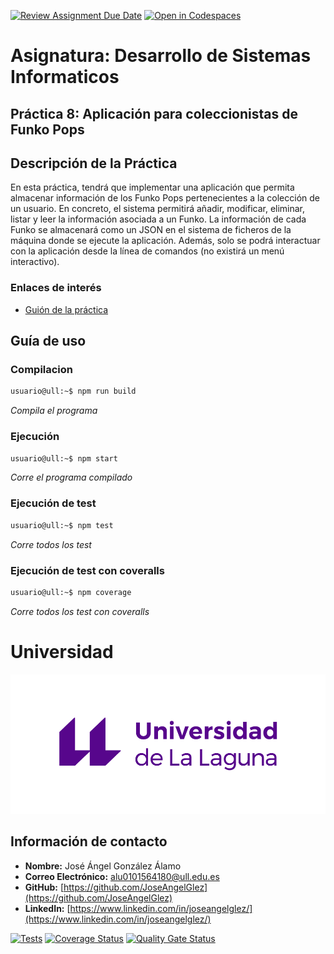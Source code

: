 [![Review Assignment Due Date](https://classroom.github.com/assets/deadline-readme-button-22041afd0340ce965d47ae6ef1cefeee28c7c493a6346c4f15d667ab976d596c.svg)](https://classroom.github.com/a/OTAAcbYr)
[![Open in Codespaces](https://classroom.github.com/assets/launch-codespace-2972f46106e565e64193e422d61a12cf1da4916b45550586e14ef0a7c637dd04.svg)](https://classroom.github.com/open-in-codespaces?assignment_repo_id=18840171)

# **Asignatura: Desarrollo de Sistemas Informaticos**

## **Práctica 8: Aplicación para coleccionistas de Funko Pops**

## Descripción de la Práctica
En esta práctica, tendrá que implementar una aplicación que permita almacenar información de los Funko Pops pertenecientes a la colección de un usuario. En concreto, el sistema permitirá añadir, modificar, eliminar, listar y leer la información asociada a un Funko. La información de cada Funko se almacenará como un JSON en el sistema de ficheros de la máquina donde se ejecute la aplicación. Además, solo se podrá interactuar con la aplicación desde la línea de comandos (no existirá un menú interactivo).

### Enlaces de interés
- [Guión de la práctica](https://ull-esit-inf-dsi-2425.github.io/prct08-filesystem-funko-app/)

## Guía de uso

### Compilacion
```bash
usuario@ull:~$ npm run build
```
_Compila el programa_ 

### Ejecución
```bash
usuario@ull:~$ npm start
```
_Corre el programa compilado_ 


### Ejecución de test
```bash
usuario@ull:~$ npm test
```
_Corre todos los test_ 

### Ejecución de test con coveralls
```bash
usuario@ull:~$ npm coverage
```
_Corre todos los test con coveralls_ 

# Universidad

![Logo ULL](img/marca-universidad-de-la-laguna-original.png)

## Información de contacto

- **Nombre:** José Ángel González Álamo 
- **Correo Electrónico:** alu0101564180@ull.edu.es
- **GitHub:** [https://github.com/JoseAngelGlez](https://github.com/JoseAngelGlez)
- **LinkedIn:** [https://www.linkedin.com/in/joseangelglez/](https://www.linkedin.com/in/joseangelglez/)

[![Tests](https://github.com/ULL-ESIT-INF-DSI-2425/prct08-filesystem-funko-app-JoseAngelGlz/actions/workflows/ci.yml/badge.svg)](https://github.com/ULL-ESIT-INF-DSI-2425/prct08-filesystem-funko-app-JoseAngelGlz/actions/workflows/ci.yml)
[![Coverage Status](https://coveralls.io/repos/github/ULL-ESIT-INF-DSI-2425/prct08-filesystem-funko-app-JoseAngelGlz/badge.svg?branch=main)](https://coveralls.io/github/ULL-ESIT-INF-DSI-2425/prct08-filesystem-funko-app-JoseAngelGlz?branch=main)
[![Quality Gate Status](https://sonarcloud.io/api/project_badges/measure?project=ULL-ESIT-INF-DSI-2425_prct08-filesystem-funko-app-JoseAngelGlz&metric=alert_status)](https://sonarcloud.io/summary/new_code?id=ULL-ESIT-INF-DSI-2425_prct08-filesystem-funko-app-JoseAngelGlz)